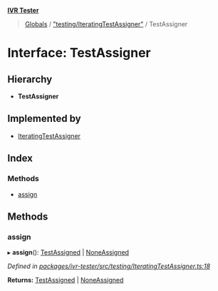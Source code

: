 **[IVR Tester](../README.md)**

> [Globals](../README.md) / ["testing/IteratingTestAssigner"](../modules/_testing_iteratingtestassigner_.md) / TestAssigner

# Interface: TestAssigner

## Hierarchy

* **TestAssigner**

## Implemented by

* [IteratingTestAssigner](../classes/_testing_iteratingtestassigner_.iteratingtestassigner.md)

## Index

### Methods

* [assign](_testing_iteratingtestassigner_.testassigner.md#assign)

## Methods

### assign

▸ **assign**(): [TestAssigned](_testing_iteratingtestassigner_.testassigned.md) \| [NoneAssigned](_testing_iteratingtestassigner_.noneassigned.md)

*Defined in [packages/ivr-tester/src/testing/IteratingTestAssigner.ts:18](https://github.com/SketchingDev/ivr-tester/blob/734e920/packages/ivr-tester/src/testing/IteratingTestAssigner.ts#L18)*

**Returns:** [TestAssigned](_testing_iteratingtestassigner_.testassigned.md) \| [NoneAssigned](_testing_iteratingtestassigner_.noneassigned.md)
